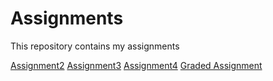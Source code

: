 # Assignments
This repository contains my assignments

[Assignment2](https://github.com/JohanW99/Assignments/blob/master/assignment2.ipynb)
[Assignment3](https://github.com/JohanW99/Assignments/blob/master/assignment3%20(1).ipynb)
[Assignment4](https://github.com/JohanW99/Assignments/blob/master/assignment4.ipynb)
[Graded Assignment](https://github.com/JohanW99/Assignments/blob/master/Graded_assignment1.ipynb)
